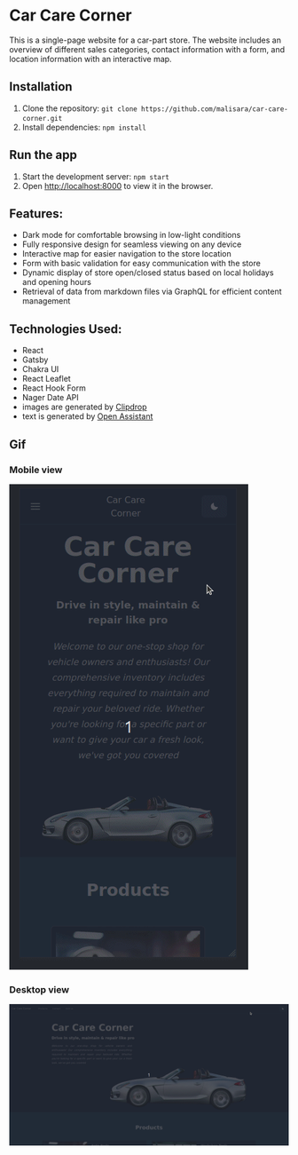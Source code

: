 # Car Care Corner

This is a single-page website for a car-part store. The website includes an overview of different sales categories, contact information with a form, and location information with an interactive map.

## Installation

1. Clone the repository: `git clone https://github.com/malisara/car-care-corner.git`
2. Install dependencies: `npm install`

## Run the app

1. Start the development server: `npm start`
2. Open [http://localhost:8000](http://localhost:8000) to view it in the browser.

## Features:

- Dark mode for comfortable browsing in low-light conditions
- Fully responsive design for seamless viewing on any device
- Interactive map for easier navigation to the store location
- Form with basic validation for easy communication with the store
- Dynamic display of store open/closed status based on local holidays and opening hours
- Retrieval of data from markdown files via GraphQL for efficient content management


## Technologies Used:

- React
- Gatsby
- Chakra UI
- React Leaflet
- React Hook Form
- Nager Date API
- images are generated by [Clipdrop](https://clipdrop.co/)
- text is generated by [Open Assistant](https://open-assistant.io/)


## Gif

### Mobile view
![Mobile view](/readme/mobile.gif)

### Desktop view
![Dektop view](/readme/desktop.gif)

